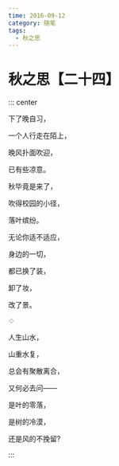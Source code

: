 ```yaml
---
time: 2016-09-12
category: 随笔
tags:
  - 秋之思
---
```


# 秋之思【二十四】

::: center

下了晚自习，

一个人行走在陌上，

晚风扑面吹迎，

已有些凉意。

秋毕竟是来了，

吹得校园的小径，

落叶缤纷。

无论你适不适应，

身边的一切，

都已换了装，

卸了妆，

改了景。

♢

人生山水，

山重水复，

总会有聚散离合，

又何必去问——

是叶的零落，

是树的冷漠，

还是风的不挽留?

:::
